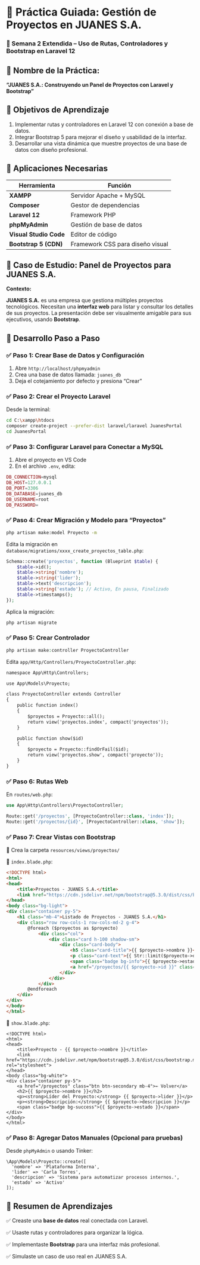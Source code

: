 # 📘 **Práctica Guiada: Gestión de Proyectos en JUANES S.A.**

### 🧭 Semana 2 Extendida – Uso de Rutas, Controladores y Bootstrap en Laravel 12

## 🧩 **Nombre de la Práctica:**

**“JUANES S.A.: Construyendo un Panel de Proyectos con Laravel y Bootstrap”**

## 🎯 **Objetivos de Aprendizaje**

1. Implementar rutas y controladores en Laravel 12 con conexión a base de datos.
2. Integrar Bootstrap 5 para mejorar el diseño y usabilidad de la interfaz.
3. Desarrollar una vista dinámica que muestre proyectos de una base de datos con diseño profesional.

## 🧰 **Aplicaciones Necesarias**

| Herramienta            | Función                          |
| ---------------------- | -------------------------------- |
| **XAMPP**              | Servidor Apache + MySQL          |
| **Composer**           | Gestor de dependencias           |
| **Laravel 12**         | Framework PHP                    |
| **phpMyAdmin**         | Gestión de base de datos         |
| **Visual Studio Code** | Editor de código                 |
| **Bootstrap 5 (CDN)**  | Framework CSS para diseño visual |

## 🧪 **Caso de Estudio: Panel de Proyectos para JUANES S.A.**

**Contexto:**

 **JUANES S.A.** es una empresa que gestiona múltiples proyectos tecnológicos. Necesitan una **interfaz web** para listar y consultar los detalles de sus proyectos. La presentación debe ser visualmente amigable para sus ejecutivos, usando **Bootstrap**.



## 🧠 **Desarrollo Paso a Paso**

### ✅ **Paso 1: Crear Base de Datos y Configuración**

1. Abre `http://localhost/phpmyadmin`
2. Crea una base de datos llamada: `juanes_db`
3. Deja el cotejamiento por defecto y presiona “Crear”

### ✅ **Paso 2: Crear el Proyecto Laravel**

Desde la terminal:

```bash
cd C:\xampp\htdocs
composer create-project --prefer-dist laravel/laravel JuanesPortal
cd JuanesPortal
```

### ✅ **Paso 3: Configurar Laravel para Conectar a MySQL**

1. Abre el proyecto en VS Code
2. En el archivo `.env`, edita:

```php
DB_CONNECTION=mysql
DB_HOST=127.0.0.1
DB_PORT=3306
DB_DATABASE=juanes_db
DB_USERNAME=root
DB_PASSWORD=
```

### ✅ **Paso 4: Crear Migración y Modelo para “Proyectos”**

```bash
php artisan make:model Proyecto -m
```

Edita la migración en `database/migrations/xxxx_create_proyectos_table.php`:

```php
Schema::create('proyectos', function (Blueprint $table) {
    $table->id();
    $table->string('nombre');
    $table->string('lider');
    $table->text('descripcion');
    $table->string('estado'); // Activo, En pausa, Finalizado
    $table->timestamps();
});
```

Aplica la migración:

```bash
php artisan migrate
```

### ✅ **Paso 5: Crear Controlador**

```php
php artisan make:controller ProyectoController
```

Edita `app/Http/Controllers/ProyectoController.php`:

```html
namespace App\Http\Controllers;

use App\Models\Proyecto;

class ProyectoController extends Controller
{
    public function index()
    {
        $proyectos = Proyecto::all();
        return view('proyectos.index', compact('proyectos'));
    }

    public function show($id)
    {
        $proyecto = Proyecto::findOrFail($id);
        return view('proyectos.show', compact('proyecto'));
    }
}
```

### ✅ **Paso 6: Rutas Web**

En `routes/web.php`:

```php
use App\Http\Controllers\ProyectoController;

Route::get('/proyectos', [ProyectoController::class, 'index']);
Route::get('/proyectos/{id}', [ProyectoController::class, 'show']);
```

### ✅ **Paso 7: Crear Vistas con Bootstrap**

📁 Crea la carpeta `resources/views/proyectos/`

🔹 `index.blade.php`:

```html
<!DOCTYPE html>
<html>
<head>
    <title>Proyectos - JUANES S.A.</title>
    <link href="https://cdn.jsdelivr.net/npm/bootstrap@5.3.0/dist/css/bootstrap.min.css" rel="stylesheet">
</head>
<body class="bg-light">
<div class="container py-5">
    <h1 class="mb-4">Listado de Proyectos - JUANES S.A.</h1>
    <div class="row row-cols-1 row-cols-md-2 g-4">
        @foreach ($proyectos as $proyecto)
            <div class="col">
                <div class="card h-100 shadow-sm">
                    <div class="card-body">
                        <h5 class="card-title">{{ $proyecto->nombre }}</h5>
                        <p class="card-text">{{ Str::limit($proyecto->descripcion, 100) }}</p>
                        <span class="badge bg-info">{{ $proyecto->estado }}</span>
                        <a href="/proyectos/{{ $proyecto->id }}" class="btn btn-sm btn-primary mt-3">Ver más</a>
                    </div>
                </div>
            </div>
        @endforeach
    </div>
</div>
</body>
</html>
```

🔹 `show.blade.php`:

```php+HTML
<!DOCTYPE html>
<html>
<head>
    <title>Proyecto - {{ $proyecto->nombre }}</title>
    <link href="https://cdn.jsdelivr.net/npm/bootstrap@5.3.0/dist/css/bootstrap.min.css" rel="stylesheet">
</head>
<body class="bg-white">
<div class="container py-5">
    <a href="/proyectos" class="btn btn-secondary mb-4">← Volver</a>
    <h2>{{ $proyecto->nombre }}</h2>
    <p><strong>Líder del Proyecto:</strong> {{ $proyecto->lider }}</p>
    <p><strong>Descripción:</strong> {{ $proyecto->descripcion }}</p>
    <span class="badge bg-success">{{ $proyecto->estado }}</span>
</div>
</body>
</html>
```

### ✅ **Paso 8: Agregar Datos Manuales (Opcional para pruebas)**

Desde `phpMyAdmin` o usando Tinker:

```php+HTML
\App\Models\Proyecto::create([
  'nombre' => 'Plataforma Interna',
  'lider' => 'Carla Torres',
  'descripcion' => 'Sistema para automatizar procesos internos.',
  'estado' => 'Activo'
]);
```

## 📝 **Resumen de Aprendizajes**

✅ Creaste una **base de datos** real conectada con Laravel.

✅ Usaste rutas y controladores para organizar la lógica.

✅ Implementaste **Bootstrap** para una interfaz más profesional.

✅ Simulaste un caso de uso real en JUANES S.A.


